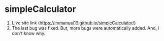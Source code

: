 # simpleCalculator

1. Live site link (https://immanual19.github.io/simpleCalculator/)
2. The last bug was fixed. But, more bugs were automatically added. And, I don't know why.